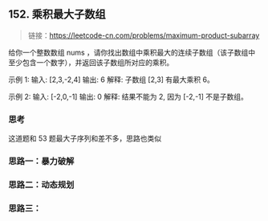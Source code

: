 ## 152. 乘积最大子数组
>链接：https://leetcode-cn.com/problems/maximum-product-subarray

给你一个整数数组 nums ，请你找出数组中乘积最大的连续子数组（该子数组中至少包含一个数字），并返回该子数组所对应的乘积。

示例 1:
输入: [2,3,-2,4]
输出: 6
解释: 子数组 [2,3] 有最大乘积 6。

示例 2:
输入: [-2,0,-1]
输出: 0
解释: 结果不能为 2, 因为 [-2,-1] 不是子数组。

### 思考
这道题和 53 题最大子序列和差不多，思路也类似
### 思路一：暴力破解

### 思路二：动态规划

### 思路三：









